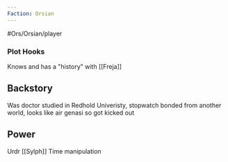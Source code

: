```yaml
---
Faction: Orsian
---
```

#Ors/Orsian/player 

### Plot Hooks
Knows and has a "history" with [[Freja]]

## Backstory
Was doctor studied in Redhold Univeristy, stopwatch bonded from another world, looks like air genasi so got kicked out
## Power
Urdr
[[Sylph]]
Time manipulation